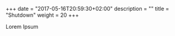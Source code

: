 +++
date = "2017-05-16T20:59:30+02:00"
description = ""
title = "Shutdown"
weight = 20
+++

Lorem Ipsum
